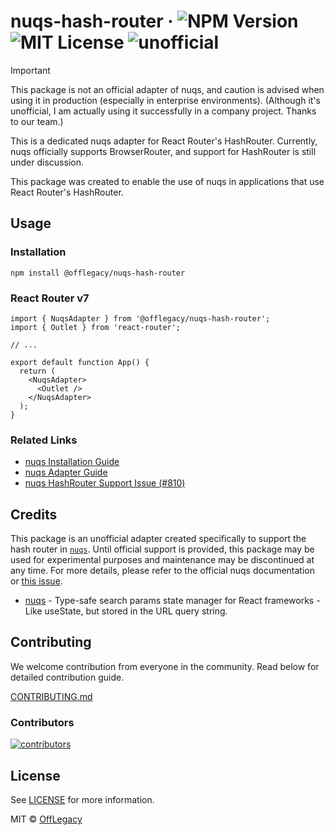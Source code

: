 # nuqs-hash-router &middot; ![NPM Version](https://img.shields.io/npm/v/%40offlegacy%2Fnuqs-hash-router) ![MIT License](https://img.shields.io/github/license/offlegacy/nuqs-hash-router) ![unofficial](https://img.shields.io/badge/Unofficial-red)

> [!IMPORTANT]
> This package is not an official adapter of nuqs, and caution is advised when using it in production (especially in enterprise environments). (Although it's unofficial, I am actually using it successfully in a company project. Thanks to our team.)

This is a dedicated nuqs adapter for React Router's HashRouter. Currently, nuqs officially supports BrowserRouter, and support for HashRouter is still under discussion.

This package was created to enable the use of nuqs in applications that use React Router's HashRouter.

## Usage

### Installation

```shell
npm install @offlegacy/nuqs-hash-router
```

### React Router v7

```tsx
import { NuqsAdapter } from '@offlegacy/nuqs-hash-router';
import { Outlet } from 'react-router';

// ...

export default function App() {
  return (
    <NuqsAdapter>
      <Outlet />
    </NuqsAdapter>
  );
}
```

### Related Links

- [nuqs Installation Guide](https://nuqs.47ng.com/docs/installation)
- [nuqs Adapter Guide](https://nuqs.47ng.com/docs/adapters)
- [nuqs HashRouter Support Issue (#810)](https://github.com/47ng/nuqs/issues/810)

## Credits

This package is an unofficial adapter created specifically to support the hash router in [`nuqs`](https://nuqs.47ng.com/). Until official support is provided, this package may be used for experimental purposes and maintenance may be discontinued at any time. For more details, please refer to the official nuqs documentation or [this issue](https://github.com/47ng/nuqs/issues/810#issuecomment-2863556483).

- [nuqs](https://github.com/47ng/nuqs) - Type-safe search params state manager for React frameworks - Like useState, but stored in the URL query string.

## Contributing

We welcome contribution from everyone in the community. Read below for detailed contribution guide.

[CONTRIBUTING.md]()

### Contributors

[![contributors](https://contrib.rocks/image?repo=offlegacy/offlegacy.org)](https://github.com/offlegacy/offlegacy.org/contributors)

## License

See [LICENSE](https://github.com/offlegacy/nuqs-hash-router/blob/main/LICENSE) for more information.

MIT © [OffLegacy](https://www.offlegacy.org/)
